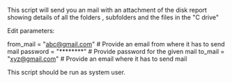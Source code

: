 This script will send you  an mail with an  attachment of the disk report showing details of  all the folders , subfolders and the files in the "C drive"

Edit parameters:

from_mail  =  "abc@gmail.com"  # Provide an email from where it has to send mail
password  =  "********"     # Provide password for the given mail
to_mail  =  "xyz@gmail.com"    # Provide an email where it has to send mail

This script should be run as system user.